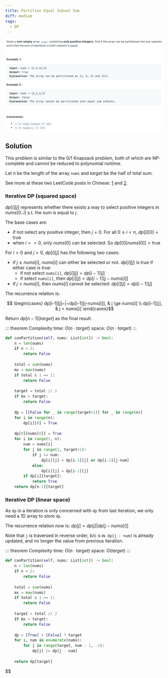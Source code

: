 ```yaml
---
title: Partition Equal Subset Sum
diff: medium
tags:
  - DP
---
```


<img class="medium-zoom" src="/algo/partition-equal-subset-sum.png" alt="https://leetcode.com/problems/partition-equal-subset-sum">

## Solution

This problem is similar to the $0/1$ Knapsack problem, both of which are NP-complete and cannot be reduced to polynomial runtime.

Let $n$ be the length of the array `nums` and $target$ be the half of total sum.

See more at these two LeetCode posts in Chinese: [1](https://leetcode-cn.com/problems/partition-equal-subset-sum/solution/fen-ge-deng-he-zi-ji-by-leetcode-solution) and [2](https://leetcode-cn.com/problems/partition-equal-subset-sum/solution/0-1-bei-bao-wen-ti-xiang-jie-zhen-dui-ben-ti-de-yo).

### Iterative DP (squared space)

$dp[i][j]$ represents whether there exists a way to select positive integers in $nums[0..i]$ s.t. the sum is equal to $j$.

The base cases are:

- if not select any positive integer, then $j = 0$. For all $0 \le i < n$, $dp[i][0] = \text{true}$
- when $i == 0$, only $nums[0]$ can be selected. So $dp[0][nums[0]]=\text{true}$

For $i>0$ and $j>0$, $dp[i][j]$ has the following two cases:

- if $j \ge nums[i]$, $nums[i]$ can either be selected or not. $dp[i][j]$ is $\text{true}$ if either case is $\text{true}$:
  - if not select `nums[i]`, $dp[i][j] = dp[i-1][j]$
  - if select `nums[i]`, then $dp[i][j] = dp[i-1][j-nums[i]]$
- if $j < nums[i]$, then $nums[i]$ cannot be selected: $dp[i][j] = dp[i-1][j]$

The recurrence relation is:

$$
\begin{cases}
dp[i-1][j]~|~dp[i-1][j-nums[i]], & j \ge nums[i] \\ dp[i-1][j], & j < nums[i]
\end{cases}$$

Return $dp[n-1][target]$ as the final result.

::: theorem Complexity
time: $O(n \cdot target)$
space: $O(n \cdot target)$
:::

```py
def canPartition(self, nums: List[int]) -> bool:
    n = len(nums)
    if n < 2:
        return False

    total = sum(nums)
    mx = max(nums)
    if total & 1 == 1:
        return False

    target = total // 2
    if mx > target:
        return False

    dp = [[False for _ in range(target+1)] for _ in range(n)]
    for i in range(n):
        dp[i][0] = True

    dp[0][nums[0]] = True
    for i in range(1, n):
        num = nums[i]
        for j in range(1, target+1):
            if j >= num:
                dp[i][j] = dp[i-1][j] or dp[i-1][j-num]
            else:
                dp[i][j] = dp[i-1][j]
        if dp[i][target]:
            return True
    return dp[n-1][target]
```

### Iterative DP (linear space)

As `dp` in a iteration is only concerned with `dp` from last iteration, we only need a 1D array to store `dp`.

The recurrence relation now is:
$dp[j] = dp[j] | dp[j - nums[i]]$

Note that `j` is traversed in reverse order, b/c o.w. `dp[j - num]` is already updated, and no longer the value from previous iteration.

::: theorem Complexity
time: $O(n \cdot target)$
space: $O(target)$
:::

```py
def canPartition(self, nums: List[int]) -> bool:
    n = len(nums)
    if n < 2:
        return False

    total = sum(nums)
    mx = max(nums)
    if total & 1 == 1:
        return False

    target = total // 2
    if mx > target:
        return False

    dp = [True] + [False] * target
    for i, num in enumerate(nums):
        for j in range(target, num - 1, -1):
            dp[j] |= dp[j - num]

    return dp[target]
```
$$
